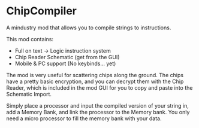 # ChipCompiler
A mindustry mod that allows you to compile strings to instructions.

This mod contains:

- Full on text -> Logic instruction system
- Chip Reader Schematic (get from the GUI)
- Mobile & PC support (No keybinds... yet)

The mod is very useful for scattering chips along the ground. The chips have a pretty basic encryption, and you can decrypt them with the Chip Reader, which is included in the mod GUI for you to copy and paste into the Schematic Import.

Simply place a processor and input the compiled version of your string in, add a Memory Bank, and link the processor to the Memory bank. You only need a micro processor to fill the memory bank with your data.
